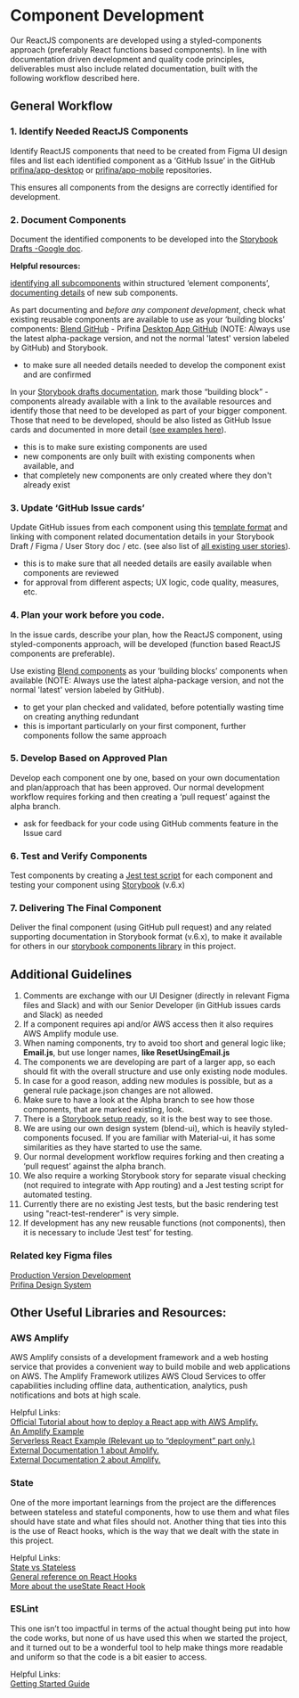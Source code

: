 # Component Development 

Our ReactJS components are developed using a styled-components approach (preferably React functions based components). In line with documentation driven development  and quality code principles, deliverables must also include related documentation, built with the following workflow described here.

## General Workflow

### 1. Identify Needed ReactJS Components

Identify ReactJS components that need to be created from Figma UI design files and list each identified component as a ‘GitHub Issue’ in the GitHub [prifina/app-desktop](https://github.com/prifina/app-desktop/issues) or [prifina/app-mobile](https://github.com/prifina/app-mobile/issues) repositories.  

This ensures all components from the designs are correctly identified for development.  

### 2. Document Components 

Document the identified components to be developed into the [Storybook Drafts -Google doc](https://docs.google.com/document/d/1LYFpVsRkH5VCHaCqYnYTzr0swspxngJaQov4qQTbYOg/).

**Helpful resources:**

[identifying all subcomponents](https://docs.google.com/document/d/1tOnoPfJnDeApFf7o3Ft9JqnkJ5XQoZX_pREF4tDKHZ0) within structured ‘element components’,  
[documenting details](https://docs.google.com/document/d/1uzejSPLOeernm37qCjD2fZCVfdZhwb41g0dLuj4H7Pc/edit#heading=h.a1io7k8my0x) of new sub components. 

As part documenting and *before any component development*, check what existing reusable components are available to use as 
your ‘building blocks’ components: [Blend GitHub](https://github.com/prifina/blend-ui) - Prifina [Desktop App GitHub](https://github.com/prifina/app-desktop) 
(NOTE: Always use the latest alpha-package version, and not the normal 'latest' version labeled by GitHub) and Storybook.

- to make sure all needed details needed to develop the component exist and are confirmed 

In your [Storybook drafts documentation](https://docs.google.com/document/d/1LYFpVsRkH5VCHaCqYnYTzr0swspxngJaQov4qQTbYOg/edit), mark 
those “building block” -components already available with a link to the available resources and identify those that need to be 
developed as part of your bigger component. Those that need to be developed, should be also listed as GitHub Issue cards and 
documented in more detail ([see examples here](https://docs.google.com/document/d/1uzejSPLOeernm37qCjD2fZCVfdZhwb41g0dLuj4H7Pc/edit#heading=h.a1io7k8my0x)). 

- this is to make sure existing components are used
- new components are only built with  existing components when available, and 
- that completely new components are only created where they don't already exist

### 3. Update ‘GitHub Issue cards’ 

Update GitHub issues from each component using this [template format](https://github.com/prifina/app-desktop/issues/4) and linking 
with component related documentation details in your Storybook Draft / Figma / User Story doc / etc. 
(see also list of [all existing user stories](https://docs.google.com/spreadsheets/d/1E8XyNz5RXIZL3xlbmVwIy8VpQuJbd1tWXlLxQbFom2s/edit#gid=822828220)). 
  
- this is to make sure that all needed details are easily available when components are reviewed
- for approval from different aspects; UX logic, code quality, measures, etc.

### 4. Plan your work before you code. 

In the issue cards, describe your plan, how the ReactJS component, using styled-components approach, will be developed (function based ReactJS components are preferable). 

Use existing [Blend components](https://github.com/prifina/blend-ui) as your ‘building blocks’ components when available (NOTE: Always use the latest alpha-package version, and not the normal 'latest' version labeled by GitHub).
  
- to get your plan checked and validated, before potentially wasting time on creating anything redundant
- this is important particularly on your first component, further components follow the same approach

### 5. Develop Based on Approved Plan 

Develop each component one by one, based on your own documentation and plan/approach that has been approved. Our normal development workflow requires forking and then creating a ‘pull request’ against the alpha branch. 
  
- ask for feedback for your code using GitHub comments feature in the Issue card

### 6. Test and Verify Components 

Test components by creating a [Jest test script](https://jestjs.io/) for each component and testing your component using [Storybook](https://storybook.js.org/) (v.6.x)

### 7. Delivering The Final Component

Deliver the final component (using GitHub pull request) and any related supporting documentation in Storybook format (v.6.x), to make it available for others in our [storybook components library](http://alpha.app-storybook.prifina.com/) in this project.

## Additional Guidelines

1. Comments are exchange with our UI Designer (directly in relevant Figma files and Slack) and with our Senior 
Developer (in GitHub issues cards and Slack) as needed
2. If a component requires api and/or AWS access then it also requires AWS Amplify module use.
3. When naming components, try to avoid too short and general logic like; **Email.js**, but use longer names, **like ResetUsingEmail.js**
4. The components we are developing are part of a larger app, so each should fit with the overall structure and use only existing node modules. 
4. In case for a good reason, adding new modules is possible, but as a general rule package.json changes are not allowed.
5. Make sure to have a look at the Alpha branch to see how those components, that are marked existing, look.
6. There is a [Storybook setup ready](http://alpha.app-storybook.prifina.com/), so it is the best way to see those.
7. We are using our own design system (blend-ui), which is heavily styled-components focused. If you are familiar with Material-ui, it has some 
similarities as they have started to use the same.
8. Our normal development workflow requires forking and then creating a ‘pull request’ against the alpha branch. 
9. We also require a working Storybook story for separate visual checking (not required to integrate with App routing) and a Jest testing script for automated testing. 
10. Currently there are no existing Jest tests, but the basic rendering test using "react-test-renderer" is very simple.
11. If development has any new reusable functions (not components), then it is necessary to include ‘Jest test’ for testing.

### Related key Figma files
[Production Version Development](https://www.figma.com/file/fS9gcgUb0KShgtZ3XIYQqY/Production-Version-Software-Development?node-id=869%3A0)<br>
[Prifina Design System](https://www.figma.com/file/5cw0xlj4KOFFanIn564pds/Prifina-Design-System?node-id=45%3A0)

## Other Useful Libraries and Resources:

### AWS Amplify
AWS Amplify consists of a development framework and a web hosting service that provides a convenient way to build mobile and web applications on AWS. 
The Amplify Framework utilizes AWS Cloud Services to offer capabilities including offline data, authentication, analytics, push notifications and bots at high scale.

Helpful Links:<br>
[Official Tutorial about how to deploy a React app with AWS Amplify.](https://aws.amazon.com/cn/getting-started/hands-on/build-react-app-amplify-graphql/)<br>
[An Amplify Example](https://amplify-workshop.go-aws.com/)<br>
[Serverless React Example (Relevant up to “deployment” part only.)](https://serverless-stack.com/#table-of-contents)<br>
[External Documentation 1 about Amplify.](https://docs.amplify.aws/lib/auth/getting-started/q/platform/js#option-1-use-pre-built-ui-components)<br>
[External Documentation 2 about Amplify.](https://docs.amplify.aws/lib/graphqlapi/getting-started/q/platform/js)

### State
One of the more important learnings from the project are the differences between stateless and stateful components, how 
to use them and what files should have state and what files should not. Another thing that ties into this is the use of 
React hooks, which is the way that we dealt with the state in this project.

Helpful Links:<br>
[State vs Stateless](https://programmingwithmosh.com/javascript/stateful-stateless-components-react/)<br>
[General reference on React Hooks](https://reactjs.org/docs/hooks-reference.html)<br>
[More about the useState React Hook](https://reactjs.org/docs/hooks-state.html)

### ESLint
This one isn’t too impactful in terms of the actual thought being put into how the code works, but none of us have used this when we 
started the project, and it turned out to be a wonderful tool to help make things more readable and uniform so that the code is a bit easier to access.<br>

Helpful Links:<br>
[Getting Started Guide](https://eslint.org/docs/user-guide/getting-started)
